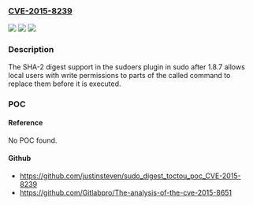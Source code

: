 ### [CVE-2015-8239](https://cve.mitre.org/cgi-bin/cvename.cgi?name=CVE-2015-8239)
![](https://img.shields.io/static/v1?label=Product&message=n%2Fa&color=blue)
![](https://img.shields.io/static/v1?label=Version&message=n%2Fa&color=blue)
![](https://img.shields.io/static/v1?label=Vulnerability&message=n%2Fa&color=brighgreen)

### Description

The SHA-2 digest support in the sudoers plugin in sudo after 1.8.7 allows local users with write permissions to parts of the called command to replace them before it is executed.

### POC

#### Reference
No POC found.

#### Github
- https://github.com/justinsteven/sudo_digest_toctou_poc_CVE-2015-8239
- https://github.com/Gitlabpro/The-analysis-of-the-cve-2015-8651


